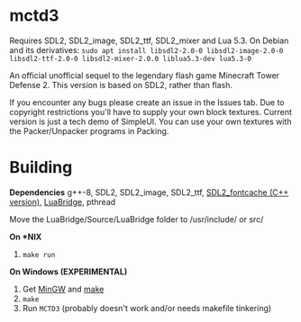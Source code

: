 # mctd3
Requires SDL2, SDL2_image, SDL2_ttf, SDL2_mixer and Lua 5.3.
On Debian and its derivatives:
  `sudo apt install libsdl2-2.0-0 libsdl2-image-2.0-0 libsdl2-ttf-2.0-0 libsdl2-mixer-2.0.0 liblua5.3-dev lua5.3-0`

An official unofficial sequel to the legendary flash game Minecraft Tower Defense 2. This version is based on SDL2, rather than flash.

If you encounter any bugs please create an issue in the Issues tab.
Due to copyright restrictions you'll have to supply your own block textures. Current version is just a tech demo of SimpleUI.
You can use your own textures with the Packer/Unpacker programs in Packing. 

# Building

**Dependencies**
g++-8, SDL2, SDL2_image, SDL2_ttf, [SDL2_fontcache \(C++ version\)](https://github.com/deltanedas/SDL_fontcache/), [LuaBridge](https://github.com/vinniefalco/LuaBridge), pthread

Move the LuaBridge/Source/LuaBridge folder to /usr/include/ or src/

**On \*NIX**
1. `make run`

**On Windows (EXPERIMENTAL)**
1. Get [MinGW](https://mingw-w64.org/) and [make](http://gnuwin32.sourceforge.net/packages/make.htm)
2. `make`
3. Run `MCTD3`
(probably doesn't work and/or needs makefile tinkering)

